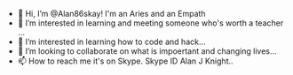 - 👋 Hi, I’m @Alan86skay! I'm an Aries and an Empath
- 👀 I’m interested in learning and meeting someone who's worth a teacher ...
- 🌱 I’m interested in learning how to code and hack...
- 💞️ I’m looking to collaborate on what is impoertant and changing lives...
- 📫 How to reach me it's on Skype. Skype ID Alan J Knight..

<!---
Alan86skay/Alan86skay is a ✨ special ✨ repository because its `README.md` (this file) appears on your GitHub profile.
You can click the Preview link to take a look at your changes.
--->
